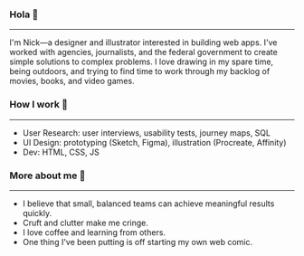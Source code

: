 ### Hola 👋
---

I'm Nick—a designer and illustrator interested in building web apps. I've worked with agencies, journalists, and the federal government to create simple solutions to complex problems. I love drawing in my spare time, being outdoors, and trying to find time to work through my backlog of movies, books, and video games. 

### How I work 💪
---
- User Research: user interviews, usability tests, journey maps, SQL
- UI Design: prototyping (Sketch, Figma), illustration (Procreate, Affinity)
- Dev: HTML, CSS, JS

### More about me 🧐
---
- I believe that small, balanced teams can achieve meaningful results quickly.
- Cruft and clutter make me cringe.
- I love coffee and learning from others.
- One thing I've been putting is off starting my own web comic.
